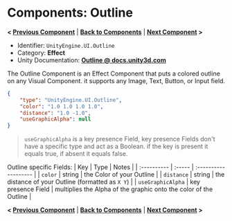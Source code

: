 # Components: Outline
**< [Previous Component](/docs/components/UnityEngine.UI.Text.md)** | **[Back to Components](/docs/components/README.md)** | **[Next Component](/docs/components/UnityEngine.UI.Button.md) >**

- Identifier: `UnityEngine.UI.Outline`
- Category: **Effect**
- Unity Documentation: **[Outline @ docs.unity3d.com](https://docs.unity3d.com/Packages/com.unity.ugui@1.0/manual/script-Outline.html)**

The Outline Component is an Effect Component that puts a colored outline on any Visual Component. it supports any Image, Text, Button, or Input field.
```json
{
	"type": "UnityEngine.UI.Outline",
	"color": "1.0 1.0 1.0 1.0",
	"distance": "1.0 -1.0",
	"useGraphicAlpha": null
}
```
> `useGraphicAlpha` is a key presence Field, key presence Fields don't have a specific type and act as a Boolean.
> if the key is present it equals true, if absent it equals false.

Outline specific Fields:
| Key         | Type   | Notes                |
| :---------- | :----- | :------------------- |
| `color`     | string | the Color of your Outline |
| `distance`  | string | the distance of your Outline (formatted as `X Y`) |
| `useGraphicAlpha` | key presence Field | multiplies the Alpha of the graphic onto the color of the Outline |

**< [Previous Component](/docs/components/UnityEngine.UI.Text.md)** | **[Back to Components](/docs/components/README.md)** | **[Next Component](/docs/components/UnityEngine.UI.Button.md) >**
<!--stackedit_data:
eyJoaXN0b3J5IjpbMzgwODEyNDY0LC03MDkyMTc0MzQsLTc3Mj
EyNjU2LDEwOTE4MDEwNzIsNzM0MDM1MDc2XX0=
-->